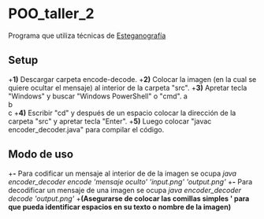 # POO_taller_2
Programa que utiliza técnicas de [Esteganografía](https://es.wikipedia.org/wiki/Esteganograf%C3%ADa)
## Setup
+**1)** Descargar carpeta encode-decode.
+**2)** Colocar la imagen (en la cual se quiere ocultar el mensaje) al interior de la carpeta "src".
+**3)** Apretar tecla "Windows" y buscar "Windows PowerShell" o "cmd".
a <br />
b <br />
c
+**4)** Escribir "cd" y después de un espacio colocar la dirección de la carpeta "src" y apretar tecla "Enter".
+**5)** Luego colocar "javac encoder_decoder.java" para compilar el código.
## Modo de uso
+**-** Para codificar un mensaje al interior de de la imagen se ocupa *java encoder_decoder encode 'mensaje oculto' 'input.png' 'output.png'*
+**-** Para decodificar un mensaje de una imagen se ocupa *java encoder_decoder decode 'output.png'*
+**(Asegurarse de colocar las comillas simples ' para que pueda identificar espacios en su texto o nombre de la imagen)**
